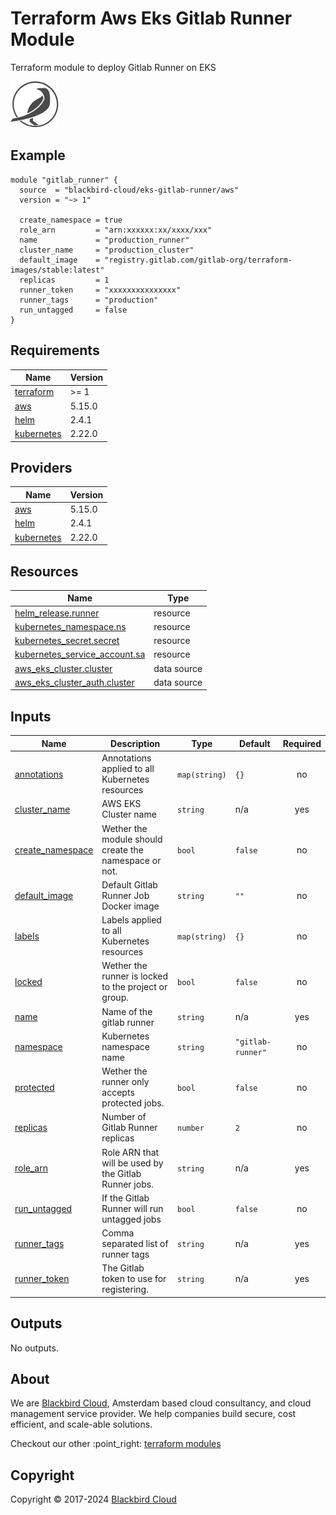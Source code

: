 <!-- BEGIN_TF_DOCS -->
# Terraform Aws Eks Gitlab Runner Module
Terraform module to deploy Gitlab Runner on EKS

[![blackbird-logo](https://raw.githubusercontent.com/blackbird-cloud/terraform-module-template/main/.config/logo_simple.png)](https://blackbird.cloud)

## Example
```hcl
module "gitlab_runner" {
  source  = "blackbird-cloud/eks-gitlab-runner/aws"
  version = "~> 1"

  create_namespace = true
  role_arn         = "arn:xxxxxx:xx/xxxx/xxx"
  name             = "production_runner"
  cluster_name     = "production_cluster"
  default_image    = "registry.gitlab.com/gitlab-org/terraform-images/stable:latest"
  replicas         = 1
  runner_token     = "xxxxxxxxxxxxxxx"
  runner_tags      = "production"
  run_untagged     = false
}
```

## Requirements

| Name | Version |
|------|---------|
| <a name="requirement_terraform"></a> [terraform](#requirement\_terraform) | >= 1 |
| <a name="requirement_aws"></a> [aws](#requirement\_aws) | 5.15.0 |
| <a name="requirement_helm"></a> [helm](#requirement\_helm) | 2.4.1 |
| <a name="requirement_kubernetes"></a> [kubernetes](#requirement\_kubernetes) | 2.22.0 |

## Providers

| Name | Version |
|------|---------|
| <a name="provider_aws"></a> [aws](#provider\_aws) | 5.15.0 |
| <a name="provider_helm"></a> [helm](#provider\_helm) | 2.4.1 |
| <a name="provider_kubernetes"></a> [kubernetes](#provider\_kubernetes) | 2.22.0 |

## Resources

| Name | Type |
|------|------|
| [helm_release.runner](https://registry.terraform.io/providers/hashicorp/helm/2.4.1/docs/resources/release) | resource |
| [kubernetes_namespace.ns](https://registry.terraform.io/providers/hashicorp/kubernetes/2.22.0/docs/resources/namespace) | resource |
| [kubernetes_secret.secret](https://registry.terraform.io/providers/hashicorp/kubernetes/2.22.0/docs/resources/secret) | resource |
| [kubernetes_service_account.sa](https://registry.terraform.io/providers/hashicorp/kubernetes/2.22.0/docs/resources/service_account) | resource |
| [aws_eks_cluster.cluster](https://registry.terraform.io/providers/hashicorp/aws/5.15.0/docs/data-sources/eks_cluster) | data source |
| [aws_eks_cluster_auth.cluster](https://registry.terraform.io/providers/hashicorp/aws/5.15.0/docs/data-sources/eks_cluster_auth) | data source |

## Inputs

| Name | Description | Type | Default | Required |
|------|-------------|------|---------|:--------:|
| <a name="input_annotations"></a> [annotations](#input\_annotations) | Annotations applied to all Kubernetes resources | `map(string)` | `{}` | no |
| <a name="input_cluster_name"></a> [cluster\_name](#input\_cluster\_name) | AWS EKS Cluster name | `string` | n/a | yes |
| <a name="input_create_namespace"></a> [create\_namespace](#input\_create\_namespace) | Wether the module should create the namespace or not. | `bool` | `false` | no |
| <a name="input_default_image"></a> [default\_image](#input\_default\_image) | Default Gitlab Runner Job Docker image | `string` | `""` | no |
| <a name="input_labels"></a> [labels](#input\_labels) | Labels applied to all Kubernetes resources | `map(string)` | `{}` | no |
| <a name="input_locked"></a> [locked](#input\_locked) | Wether the runner is locked to the project or group. | `bool` | `false` | no |
| <a name="input_name"></a> [name](#input\_name) | Name of the gitlab runner | `string` | n/a | yes |
| <a name="input_namespace"></a> [namespace](#input\_namespace) | Kubernetes namespace name | `string` | `"gitlab-runner"` | no |
| <a name="input_protected"></a> [protected](#input\_protected) | Wether the runner only accepts protected jobs. | `bool` | `false` | no |
| <a name="input_replicas"></a> [replicas](#input\_replicas) | Number of Gitlab Runner replicas | `number` | `2` | no |
| <a name="input_role_arn"></a> [role\_arn](#input\_role\_arn) | Role ARN that will be used by the Gitlab Runner jobs. | `string` | n/a | yes |
| <a name="input_run_untagged"></a> [run\_untagged](#input\_run\_untagged) | If the Gitlab Runner will run untagged jobs | `bool` | `false` | no |
| <a name="input_runner_tags"></a> [runner\_tags](#input\_runner\_tags) | Comma separated list of runner tags | `string` | n/a | yes |
| <a name="input_runner_token"></a> [runner\_token](#input\_runner\_token) | The Gitlab token to use for registering. | `string` | n/a | yes |

## Outputs

No outputs.

## About

We are [Blackbird Cloud](https://blackbird.cloud), Amsterdam based cloud consultancy, and cloud management service provider. We help companies build secure, cost efficient, and scale-able solutions.

Checkout our other :point\_right: [terraform modules](https://registry.terraform.io/namespaces/blackbird-cloud)

## Copyright

Copyright © 2017-2024 [Blackbird Cloud](https://blackbird.cloud)
<!-- END_TF_DOCS -->
